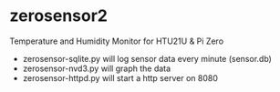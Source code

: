 # zerosensor2
Temperature and Humidity Monitor for HTU21U &amp; Pi Zero

* zerosensor-sqlite.py will log sensor data every minute (sensor.db)
* zerosensor-nvd3.py will graph the data
* zerosensor-httpd.py will start a http server on 8080
